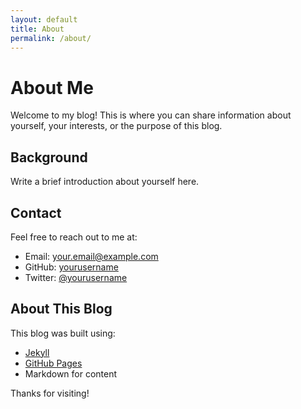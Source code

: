 ```yaml
---
layout: default
title: About
permalink: /about/
---
```


# About Me

Welcome to my blog! This is where you can share information about yourself, your interests, or the purpose of this blog.

## Background

Write a brief introduction about yourself here.

## Contact

Feel free to reach out to me at:

- Email: your.email@example.com
- GitHub: [yourusername](https://github.com/yourusername)
- Twitter: [@yourusername](https://twitter.com/yourusername)

## About This Blog

This blog was built using:

- [Jekyll](https://jekyllrb.com/)
- [GitHub Pages](https://pages.github.com/)
- Markdown for content

Thanks for visiting!

